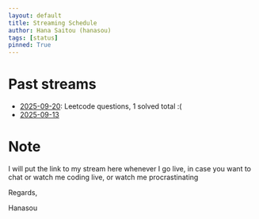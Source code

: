 ```yaml
---
layout: default
title: Streaming Schedule
author: Hana Saitou (hanasou)
tags: [status]
pinned: True
---
```


# Past streams
* [2025-09-20](https://www.youtube.com/live/E0JB1fUApNY): Leetcode questions, 1 solved total :(
* [2025-09-13](https://youtube.com/live/udeVzD1c_SM?feature=share)



# Note
I will put the link to my stream here whenever I go live, in case you want to chat
or watch me coding live, or watch me procrastinating


Regards,

Hanasou
